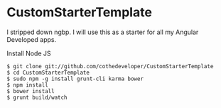 CustomStarterTemplate
=====================

I stripped down ngbp.  I will use this as a starter for all my Angular Developed apps.

Install Node JS

    $ git clone git://github.com/cothedeveloper/CustomStarterTemplate
    $ cd CustomStarterTemplate
    $ sudo npm -g install grunt-cli karma bower
    $ npm install
    $ bower install
    $ grunt build/watch

